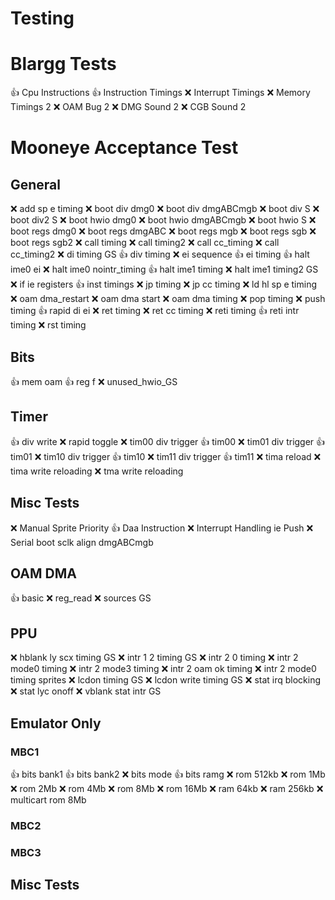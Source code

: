 # Testing

# Blargg Tests

👍 Cpu Instructions
👍 Instruction Timings
❌ Interrupt Timings
❌ Memory Timings 2
❌ OAM Bug 2
❌ DMG Sound 2
❌ CGB Sound 2

# Mooneye Acceptance Test

## General

❌ add sp e timing
❌ boot div dmg0
❌ boot div dmgABCmgb
❌ boot div S
❌ boot div2 S
❌ boot hwio dmg0
❌ boot hwio dmgABCmgb
❌ boot hwio S
❌ boot regs dmg0
❌ boot regs dmgABC
❌ boot regs mgb
❌ boot regs sgb
❌ boot regs sgb2
❌ call timing
❌ call timing2
❌ call cc_timing
❌ call cc_timing2
❌ di timing GS
👍 div timing
❌ ei sequence
👍 ei timing
👍 halt ime0 ei
❌ halt ime0 nointr_timing
👍 halt ime1 timing
❌ halt ime1 timing2 GS
❌ if ie registers
👍 inst timings
❌ jp timing
❌ jp cc timing
❌ ld hl sp e timing
❌ oam dma_restart
❌ oam dma start
❌ oam dma timing
❌ pop timing
❌ push timing
👍 rapid di ei
❌ ret timing
❌ ret cc timing
❌ reti timing
👍 reti intr timing
❌ rst timing

## Bits

👍 mem oam
👍 reg f
❌ unused_hwio_GS

## Timer

👍 div write
❌ rapid toggle
❌ tim00 div trigger
👍 tim00
❌ tim01 div trigger
👍 tim01 
❌ tim10 div trigger
👍 tim10
❌ tim11 div trigger
👍 tim11
❌ tima reload
❌ tima write reloading
❌ tma write reloading

## Misc Tests

❌ Manual Sprite Priority
👍 Daa Instruction
❌ Interrupt Handling ie Push
❌ Serial boot sclk align dmgABCmgb
 
## OAM DMA
 
👍  basic
❌ reg_read
❌ sources GS
 
## PPU
 
❌ hblank ly scx timing GS
❌ intr 1 2 timing GS
❌ intr 2 0 timing
❌ intr 2 mode0 timing
❌ intr 2 mode3 timing
❌ intr 2 oam ok timing
❌ intr 2 mode0 timing sprites
❌ lcdon timing GS
❌ lcdon write timing GS
❌ stat irq blocking
❌ stat lyc onoff
❌ vblank stat intr GS

## Emulator Only

### MBC1

👍 bits bank1
👍 bits bank2
❌ bits mode
👍 bits ramg
❌ rom 512kb
❌ rom 1Mb
❌ rom 2Mb
❌ rom 4Mb
❌ rom 8Mb
❌ rom 16Mb
❌ ram 64kb
❌ ram 256kb
❌ multicart rom 8Mb

### MBC2

### MBC3

## Misc Tests
